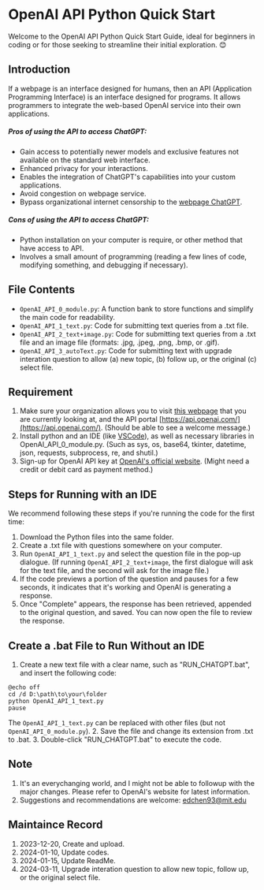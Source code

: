# OpenAI API Python Quick Start

Welcome to the OpenAI API Python Quick Start Guide, ideal for beginners in coding or for those seeking to streamline their initial exploration. :blush:

## Introduction
If a webpage is an interface designed for humans, then an API (Application Programming Interface) is an interface designed for programs. It allows programmers to integrate the web-based OpenAI service into their own applications.
##### Pros of using the API to access ChatGPT:
- Gain access to potentially newer models and exclusive features not available on the standard web interface.
- Enhanced privacy for your interactions.
- Enables the integration of ChatGPT's capabilities into your custom applications.
- Avoid congestion on webpage service.
- Bypass organizational internet censorship to the [webpage ChatGPT](https://chat.openai.com/).
##### Cons of using the API to access ChatGPT:
- Python installation on your computer is require, or other method that have access to API.
- Involves a small amount of programming (reading a few lines of code, modifying something, and debugging if necessary).
&nbsp;

## File Contents
- `OpenAI_API_0_module.py`:
    A function bank to store functions and simplify the main code for readability.
- `OpenAI_API_1_text.py`:
    Code for submitting text queries from a .txt file.
- `OpenAI_API_2_text+image.py`:
    Code for submitting text queries from a .txt file and an image file (formats: .jpg, .jpeg, .png, .bmp, or .gif).
- `OpenAI_API_3_autoText.py`:
    Code for submitting text with upgrade interation question to allow (a) new topic, (b) follow up, or the original (c) select file.


## Requirement
1. Make sure your organization allows you to visit [this webpage](https://github.com/edchen1240/OpenAI-API-Python-Quick-Start) that you are currently looking at, and the API portal [https://api.openai.com/](https://api.openai.com/). (Should be able to see a welcome message.)
2. Install python and an IDE (like [VSCode](https://code.visualstudio.com/docs/python/python-tutorial)), as well as necessary libraries in OpenAI_API_0_module\.py. (Such as sys, os, base64, tkinter, datetime, json, requests, subprocess, re, and shutil.)
3. Sign-up for OpenAI API key at [OpenAI's official website](https://openai.com/blog/openai-api). (Might need a credit or debit card as payment method.)


## Steps for Running with an IDE
We recommend following these steps if you're running the code for the first time:
1. Download the Python files into the same folder.
2. Create a .txt file with questions somewhere on your computer.
3. Run `OpenAI_API_1_text.py` and select the question file in the pop-up dialogue.
   (If running `OpenAI_API_2_text+image`, the first dialogue will ask for the text file, and the second will ask for the image file.)
4. If the code previews a portion of the question and pauses for a few seconds, it indicates that it's working and OpenAI is generating a response.
5. Once "Complete" appears, the response has been retrieved, appended to the original question, and saved. You can now open the file to review the response.

## Create a .bat File to Run Without an IDE
1. Create a new text file with a clear name, such as "RUN_CHATGPT.bat", and insert the following code:
```
@echo off
cd /d D:\path\to\your\folder
python OpenAI_API_1_text.py
pause
```
The `OpenAI_API_1_text.py` can be replaced with other files (but not `OpenAI_API_0_module.py`).
2. Save the file and change its extension from .txt to .bat.
3. Double-click "RUN_CHATGPT.bat" to execute the code.

## Note
1. It's an everychanging world, and I might not be able to followup with the major changes. Please refer to OpenAI's website for latest information.
2. Suggestions and recommendations are welcome: [edchen93\@mit.edu](mailto:edchen93@mit.edu)

## Maintaince Record
1. 2023-12-20, Create and upload.
2. 2024-01-10, Update codes.
3. 2024-01-15, Update ReadMe.
4. 2024-03-11, Upgrade interation question to allow new topic, follow up, or the original select file.
